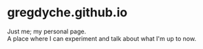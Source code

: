 # gregdyche.github.io
Just me; my personal page.  
A place where I can experiment and talk about what I'm up to now.
